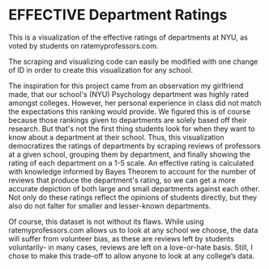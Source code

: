 # EFFECTIVE Department Ratings
This is a visualization of the effective ratings of departments at NYU, as voted by students on ratemyprofessors.com. 


The scraping and visualizing code can easily be modified with one change of ID in order to create this visualization for any school.


The inspiration for this project came from an observation my girlfriend made, that our school's (NYU) Psychology department was highly rated amongst colleges. However, her personal experience in class did not match the expectations this ranking would provide. We figured this is of course because those rankings given to departments are solely based off their research. But that's not the first thing students look for when they want to know about a department at their school. Thus, this visualization democratizes the ratings of departments by scraping reviews of professors at a given school, grouping them by department, and finally showing the rating of each department on a 1-5 scale. An effective rating is calculated with knowledge informed by Bayes Theorem to account for the number of reviews that produce the department's rating, so we can get a more accurate depiction of both large and small departments against each other. Not only do these ratings reflect the opinions of students directly, but they also do not falter for smaller and lesser-known departments.


Of course, this dataset is not without its flaws. While using ratemyprofessors.com allows us to look at any school we choose, the data will suffer from volunteer bias, as these are reviews left by students voluntarily- in many cases, reviews are left on a love-or-hate basis. Still, I chose to make this trade-off to allow anyone to look at any college’s data.
